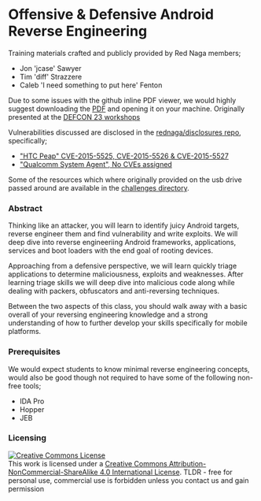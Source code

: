 # Offensive & Defensive Android Reverse Engineering

Training materials crafted and publicly provided by Red Naga members;
 - Jon 'jcase' Sawyer
 - Tim 'diff' Strazzere
 - Caleb 'I need something to put here' Fenton

Due to some issues with the github inline PDF viewer, we would highly suggest downloading the [PDF](https://github.com/rednaga/training/blob/master/DEFCON23/O%26D%20-%20Android%20Reverse%20Engineering.pdf) and opening it on your machine. Originally presented at the [DEFCON 23 workshops](https://www.defcon.org/html/defcon-23/dc-23-workshops-schedule.html#Strazzere)

Vulnerabilities discussed are disclosed in the [rednaga/disclosures repo](https://github.com/rednaga/disclosures), specifically;
 - ["HTC Peap" CVE-2015-5525, CVE-2015-5526 & CVE-2015-5527](https://github.com/rednaga/disclosures/blob/master/HTCPeap.md)
 - ["Qualcomm System Agent", No CVEs assigned](https://github.com/rednaga/disclosures/blob/master/QCOMSysAgent.md)

Some of the resources which where originally provided on the usb drive passed around are available in the [challenges directory](https://github.com/rednaga/training/blob/master/DEFCON23/challenges/).

### Abstract

Thinking like an attacker, you will learn to identify juicy Android targets, reverse engineer them and find vulnerability and write exploits. We will deep dive into reverse engineeriing Android frameworks, applications, services and boot loaders with the end goal of rooting devices.

Approaching from a defensive perspective, we will learn quickly triage applications to determine maliciousness, exploits and weaknesses. After learning triage skills we will deep dive into malicious code along while dealing with packers, obfuscators and anti-reversing techniques.

Between the two aspects of this class, you should walk away with a basic overall of your reversing engineering knowledge and a strong understanding of how to further develop your skills specifically for mobile platforms.

### Prerequisites
We would expect students to know minimal reverse engineering concepts, would also be good though not required to have some of the following non-free tools;

 - IDA Pro
 - Hopper
 - JEB

### Licensing

<a rel="license" href="http://creativecommons.org/licenses/by-nc-sa/4.0/"><img alt="Creative Commons License" style="border-width:0" src="https://i.creativecommons.org/l/by-nc-sa/4.0/88x31.png" /></a><br />This work is licensed under a <a rel="license" href="http://creativecommons.org/licenses/by-nc-sa/4.0/">Creative Commons Attribution-NonCommercial-ShareAlike 4.0 International License</a>.
TLDR - free for personal use, commercial use is forbidden unless you contact us and gain permission
